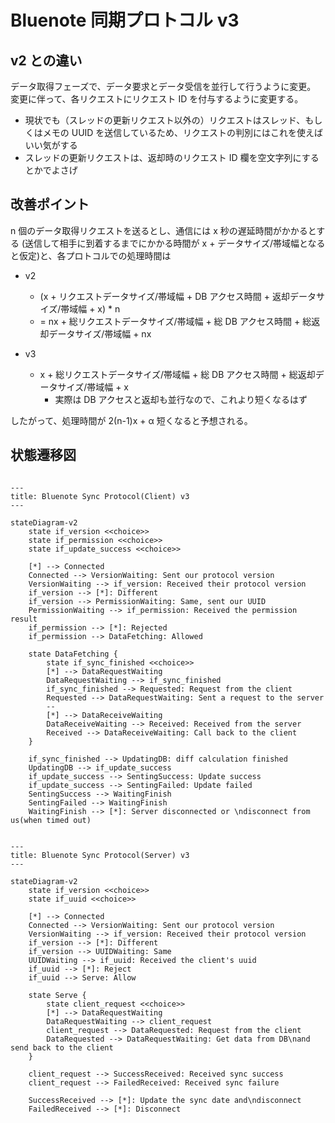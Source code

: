 # Bluenote 同期プロトコル v3

## v2 との違い

データ取得フェーズで、データ要求とデータ受信を並行して行うように変更。
変更に伴って、各リクエストにリクエスト ID を付与するように変更する。

- 現状でも（スレッドの更新リクエスト以外の）リクエストはスレッド、もしくはメモの UUID を送信しているため、リクエストの判別にはこれを使えばいい気がする
- スレッドの更新リクエストは、返却時のリクエスト ID 欄を空文字列にするとかでよさげ

## 改善ポイント

n 個のデータ取得リクエストを送るとし、通信には x 秒の遅延時間がかかるとする (送信して相手に到着するまでにかかる時間が x + データサイズ/帯域幅となると仮定)と、各プロトコルでの処理時間は

- v2

  - (x + リクエストデータサイズ/帯域幅 + DB アクセス時間 + 返却データサイズ/帯域幅 + x) \* n
  - = nx + 総リクエストデータサイズ/帯域幅 + 総 DB アクセス時間 + 総返却データサイズ/帯域幅 + nx

- v3
  - x + 総リクエストデータサイズ/帯域幅 + 総 DB アクセス時間 + 総返却データサイズ/帯域幅 + x
    - 実際は DB アクセスと返却も並行なので、これより短くなるはず

したがって、処理時間が 2(n-1)x + α 短くなると予想される。

## 状態遷移図

```mermaid

---
title: Bluenote Sync Protocol(Client) v3
---

stateDiagram-v2
    state if_version <<choice>>
    state if_permission <<choice>>
    state if_update_success <<choice>>

    [*] --> Connected
    Connected --> VersionWaiting: Sent our protocol version
    VersionWaiting --> if_version: Received their protocol version
    if_version --> [*]: Different
    if_version --> PermissionWaiting: Same, sent our UUID
    PermissionWaiting --> if_permission: Received the permission result
    if_permission --> [*]: Rejected
    if_permission --> DataFetching: Allowed

    state DataFetching {
        state if_sync_finished <<choice>>
        [*] --> DataRequestWaiting
        DataRequestWaiting --> if_sync_finished
        if_sync_finished --> Requested: Request from the client
        Requested --> DataRequestWaiting: Sent a request to the server
        --
        [*] --> DataReceiveWaiting
        DataReceiveWaiting --> Received: Received from the server
        Received --> DataReceiveWaiting: Call back to the client
    }

    if_sync_finished --> UpdatingDB: diff calculation finished
    UpdatingDB --> if_update_success
    if_update_success --> SentingSuccess: Update success
    if_update_success --> SentingFailed: Update failed
    SentingSuccess --> WaitingFinish
    SentingFailed --> WaitingFinish
    WaitingFinish --> [*]: Server disconnected or \ndisconnect from us(when timed out)
```

```mermaid

---
title: Bluenote Sync Protocol(Server) v3
---

stateDiagram-v2
    state if_version <<choice>>
    state if_uuid <<choice>>

    [*] --> Connected
    Connected --> VersionWaiting: Sent our protocol version
    VersionWaiting --> if_version: Received their protocol version
    if_version --> [*]: Different
    if_version --> UUIDWaiting: Same
    UUIDWaiting --> if_uuid: Received the client's uuid
    if_uuid --> [*]: Reject
    if_uuid --> Serve: Allow

    state Serve {
        state client_request <<choice>>
        [*] --> DataRequestWaiting
        DataRequestWaiting --> client_request
        client_request --> DataRequested: Request from the client
        DataRequested --> DataRequestWaiting: Get data from DB\nand send back to the client
    }

    client_request --> SuccessReceived: Received sync success
    client_request --> FailedReceived: Received sync failure

    SuccessReceived --> [*]: Update the sync date and\ndisconnect
    FailedReceived --> [*]: Disconnect
```
